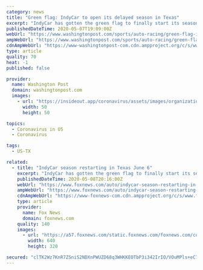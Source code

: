 ```yaml
---
category: news
title: "Green flag: IndyCar to open its delayed season in Texas"
excerpt: "IndyCar has gotten the green flag to finally start its season in Texas next month with a nighttime race June 6 without spectators. The race at Texas Motor Speedway was the next one on the series schedule that hadn’t been postponed or canceled because of the coronavirus pandemic."
publishedDateTime: 2020-05-07T19:09:00Z
webUrl: "https://www.washingtonpost.com/sports/auto-racing/green-flag-indycar-to-open-its-delayed-season-in-texas/2020/05/07/773fa9e4-908e-11ea-9322-a29e75effc93_story.html"
ampWebUrl: "https://www.washingtonpost.com/sports/auto-racing/green-flag-indycar-to-open-its-delayed-season-in-texas/2020/05/07/773fa9e4-908e-11ea-9322-a29e75effc93_story.html?outputType=amp"
cdnAmpWebUrl: "https://www-washingtonpost-com.cdn.ampproject.org/c/s/www.washingtonpost.com/sports/auto-racing/green-flag-indycar-to-open-its-delayed-season-in-texas/2020/05/07/773fa9e4-908e-11ea-9322-a29e75effc93_story.html?outputType=amp"
type: article
quality: 70
heat: -1
published: false

provider:
  name: Washington Post
  domain: washingtonpost.com
  images:
    - url: "https://insideout.app/coronavirus/assets/images/organizations/washingtonpost.com-50x50.jpg"
      width: 50
      height: 50

topics:
  - Coronavirus in US
  - Coronavirus

tags:
  - US-TX

related:
  - title: "IndyCar season restarting in Texas June 6"
    excerpt: "IndyCar has gotten the green flag to finally start its season in Texas next month with a nighttime race June 6 without spectators. The race at Texas Motor Speedway was the next one on the series schedule that hadn't been postponed or canceled because of the coronavirus pandemic."
    publishedDateTime: 2020-05-08T20:16:00Z
    webUrl: "https://www.foxnews.com/auto/indycar-season-restarting-in-texas-june-6"
    ampWebUrl: "https://www.foxnews.com/auto/indycar-season-restarting-in-texas-june-6.amp"
    cdnAmpWebUrl: "https://www-foxnews-com.cdn.ampproject.org/c/s/www.foxnews.com/auto/indycar-season-restarting-in-texas-june-6.amp"
    type: article
    provider:
      name: Fox News
      domain: foxnews.com
    quality: 140
    images:
      - url: "https://a57.foxnews.com/static.foxnews.com/foxnews.com/content/uploads/2020/05/640/320/texas1.jpg?ve=1&tl=1"
        width: 640
        height: 320

secured: "clTK2Wz7KnR7ZSniS2NDXnPWUZD68q3WHKKEOTbP3i342IrIO/VOuMPls+eC7eOeLdv1rkGNKOd9VPaBLNZXSgxjwWdCFTwkhpcyJtcgrXiGWu6XpS4PJ9mcVH//Ta+3JOSKg1Q4xiDMR7uJg4FK8XVSuplRKWTwr8SquQ+OlYfO4wByiUkiN7gSLrsYV8o3vvSqAodvIzmE7TvaYDD88b22oW4rF2kkMRPYmb2kJdcqD0mLyK2Gr56M3UEnAyidhP4n/cpADpwLHUuF6ocXOgk3UU+BBzApJ++Xrhfw4+R/dlXSncjq368lMzD7kvYj;zjMgR3Tea5s9pzQLz6sCOA=="
---
```


